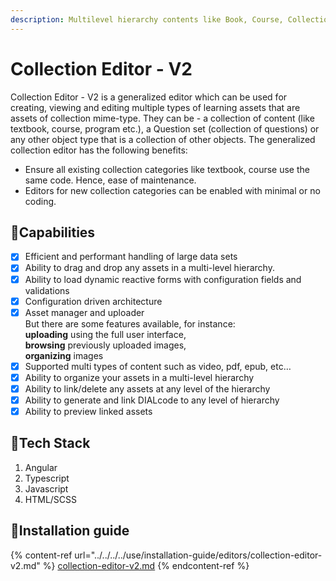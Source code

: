 ```yaml
---
description: Multilevel hierarchy contents like Book, Course, Collection, etc.
---
```


# Collection Editor - V2

Collection Editor - V2 is a generalized editor which can be used for creating, viewing and editing multiple types of learning assets that are assets of collection mime-type. They can be - a collection of content (like textbook, course, program etc.), a Question set (collection of questions) or any other object type that is a collection of other objects. The generalized collection editor has the following benefits:

* Ensure all existing collection categories like textbook, course use the same code. Hence, ease of maintenance.
* Editors for new collection categories can be enabled with minimal or no coding.

## :stars:Capabilities

* [x] Efficient and performant handling of large data sets
* [x] Ability to drag and drop any assets in a multi-level hierarchy.
* [x] Ability to load dynamic reactive forms with configuration fields and validations
* [x] Configuration driven architecture
* [x] Asset manager and uploader\
  But there are some features available, for instance:\
  **uploading** using the full user interface,\
  **browsing** previously uploaded images,\
  **organizing** images
* [x] Supported multi types of content such as video, pdf, epub, etc…
* [x] Ability to organize your assets in a multi-level hierarchy
* [x] Ability to link/delete any assets at any level of the hierarchy
* [x] Ability to generate and link DIALcode to any level of hierarchy
* [x] Ability to preview linked assets

## :stars:Tech Stack

1. Angular
2. Typescript
3. Javascript
4. HTML/SCSS

## :stars:Installation guide

{% content-ref url="../../../../use/installation-guide/editors/collection-editor-v2.md" %}
[collection-editor-v2.md](../../../../use/installation-guide/editors/collection-editor-v2.md)
{% endcontent-ref %}
